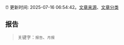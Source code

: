 :alarm_clock: 更新时间: 2025-07-16 06:54:42。[文章来源](/README.md)、[文章分类](/TAGS.md)

## 报告


> 关键字：`报告`、`月报`



